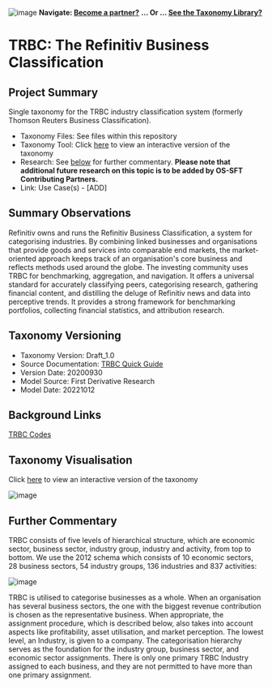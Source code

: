 ![image](https://user-images.githubusercontent.com/112073913/188821900-0c411acf-fbdd-4163-adc9-3ba4e2be78df.png)
**Navigate: [Become a partner?](https://github.com/OS-SFT/06-COLLABORATORS-PARTNERS)**
**... Or ... [See the Taxonomy Library?](https://github.com/orgs/OS-SFT/projects/2)**

# TRBC: The Refinitiv Business Classification

## Project Summary

Single taxonomy for the TRBC industry classification system (formerly Thomson Reuters Business Classification).
- Taxonomy Files: See files within this repository
- Taxonomy Tool: Click [here](https://os-sft.solidatus.com/viewer/share/IKcITNPL1tfHHTdOmKX4LrpciGJxF2LU) to view an interactive version of the taxonomy
- Research: See [below](https://github.com/OS-SFT/Taxonomy-Mappings-Library/tree/main/Industry%20Classification%20Taxonomies/TRBC#further-commentary) for further commentary. **Please note that additional future research on this topic is to be added by OS-SFT Contributing Partners.**
- Link: Use Case(s) - [ADD]

## Summary Observations

Refinitiv owns and runs the Refinitiv Business Classification, a system for categorising industries. By combining linked businesses and organisations that provide goods and services into comparable end markets, the market-oriented approach keeps track of an organisation's core business and reflects methods used around the globe.
The investing community uses TRBC for benchmarking, aggregation, and navigation. It offers a universal standard for accurately classifying peers, categorising research, gathering financial content, and distilling the deluge of Refinitiv news and data into perceptive trends. It provides a strong framework for benchmarking portfolios, collecting financial statistics, and attribution research.

## Taxonomy Versioning

- Taxonomy Version: Draft_1.0
- Source Documentation: [TRBC Quick Guide](https://www.refinitiv.com/content/dam/marketing/en_us/documents/quick-reference-guides/trbc-business-classification-quick-guide.pdf)
- Version Date: 20200930
- Model Source: First Derivative Research
- Model Date: 20221012

## Background Links

[TRBC Codes](https://www.refinitiv.com/content/dam/marketing/en_us/documents/quick-reference-guides/trbc-business-classification-quick-guide.pdf)

## Taxonomy Visualisation

Click [here](https://os-sft.solidatus.com/viewer/share/IKcITNPL1tfHHTdOmKX4LrpciGJxF2LU) to view an interactive version of the taxonomy

![image](https://github.com/OS-SFT/Taxonomy-Mappings-Library/assets/112079442/73da84f9-d603-40df-9667-a27f806fc917)

## Further Commentary

TRBC consists of five levels of hierarchical structure, which are economic sector, business sector, industry group, industry and activity, from top to bottom. We use the 2012 schema which consists of 10 economic sectors, 28 business sectors, 54 industry groups, 136 industries and 837 activities:

![image](https://user-images.githubusercontent.com/112077283/193855275-66f226cd-5af6-40bb-9654-f354b4f237d6.png)

TRBC is utilised to categorise businesses as a whole. When an organisation has several business sectors, the one with the biggest revenue contribution is chosen as the representative business. When appropriate, the assignment procedure, which is described below, also takes into account aspects like profitability, asset utilisation, and market perception. The lowest level, an Industry, is given to a company. The categorisation hierarchy serves as the foundation for the industry group, business sector, and economic sector assignments. There is only one primary TRBC Industry assigned to each business, and they are not permitted to have more than one primary assignment.
